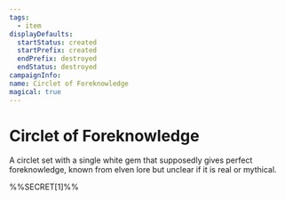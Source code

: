```yaml
---
tags:
  - item
displayDefaults:
  startStatus: created
  startPrefix: created
  endPrefix: destroyed
  endStatus: destroyed
campaignInfo: 
name: Circlet of Foreknowledge
magical: true
---
```

# Circlet of Foreknowledge

A circlet set with a single white gem that supposedly gives perfect foreknowledge, known from elven lore but unclear if it is real or mythical. 

%%SECRET[1]%%

